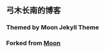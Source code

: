 ## 弓木长南的博客
### Themed by Moon Jekyll Theme
### Forked from [Moon](https://taylantatli.github.io/Moon)
